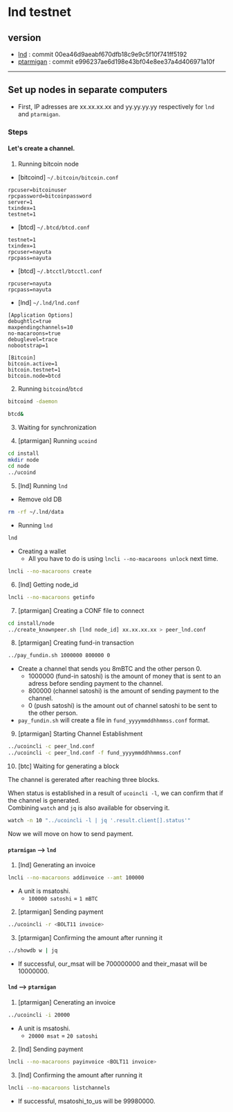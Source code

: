 # lnd testnet

## version

* [lnd](https://github.com/lightningnetwork/lnd/tree/00ea46d9aeabf670dfb18c9e9c5f10f741ff5192) : commit 00ea46d9aeabf670dfb18c9e9c5f10f741ff5192
* [ptarmigan](https://github.com/nayutaco/ptarmigan/tree/e996237ae6d198e43bf04e8ee37a4d406971a10f) : commit e996237ae6d198e43bf04e8ee37a4d406971a10f

----

## Set up nodes in separate computers

* First, IP adresses are xx.xx.xx.xx and yy.yy.yy.yy respectively for `lnd` and `ptarmigan`.

### Steps

#### Let's create a channel.

 1. Running bitcoin node
 
 * [bitcoind] `~/.bitcoin/bitcoin.conf`

```text
rpcuser=bitcoinuser
rpcpassword=bitcoinpassword
server=1
txindex=1
testnet=1
```

* [btcd] `~/.btcd/btcd.conf`

```text
testnet=1
txindex=1
rpcuser=nayuta
rpcpass=nayuta
```

* [btcd] `~/.btcctl/btcctl.conf`

```text
rpcuser=nayuta
rpcpass=nayuta
```

* [lnd] `~/.lnd/lnd.conf`

```text
[Application Options]
debughtlc=true
maxpendingchannels=10
no-macaroons=true
debuglevel=trace
nobootstrap=1

[Bitcoin]
bitcoin.active=1
bitcoin.testnet=1
bitcoin.node=btcd
```

2. Running `bitcoind`/`btcd`

```bash
bitcoind -daemon
```

```bash
btcd&
```

3. Waiting for synchronization

4. [ptarmigan] Running `ucoind`

```bash
cd install
mkdir node
cd node
../ucoind
```

5. [lnd] Running `lnd`

* Remove old DB

```bash
rm -rf ~/.lnd/data
```

* Running `lnd`

```bash
lnd
```

* Creating a wallet
  * All you have to do is using `lncli --no-macaroons unlock` next time.

```bash
lncli --no-macaroons create
```

6. [lnd] Getting node_id

```bash
lncli --no-macaroons getinfo
```

7. [ptarmigan] Creating a CONF file to connect

```bash
cd install/node
../create_knownpeer.sh [lnd node_id] xx.xx.xx.xx > peer_lnd.conf
```

8. [ptarmigan] Creating fund-in transaction

```bash
../pay_fundin.sh 1000000 800000 0
```

* Create a channel that sends you 8mBTC and the other person 0.
  * 1000000 (fund-in satoshi) is the amount of money that is sent to an adress before sending payment to the channel.
  * 800000 (channel satoshi) is the amount of sending payment to the channel.
  * 0 (push satoshi) is the amount out of channel satoshi to be sent to the other person.
* `pay_fundin.sh` will create a file in `fund_yyyymmddhhmmss.conf` format.

9. [ptarmigan] Starting Channel Establishment

```bash
../ucoincli -c peer_lnd.conf
../ucoincli -c peer_lnd.conf -f fund_yyyymmddhhmmss.conf
```

10. [btc] Waiting for generating a block

The channel is gererated after reaching three blocks.  
  
When status is established in a result of `ucoincli -l`, we can confirm that if the channel is generated.  
Combining `watch` and `jq` is also available for observing it.

```bash
watch -n 10 "../ucoincli -l | jq '.result.client[].status'"
```

Now we will move on how to send payment.

#### `ptarmigan` --> `lnd`

1. [lnd] Generating an invoice

```bash
lncli --no-macaroons addinvoice --amt 100000
```

* A unit is msatoshi.
  * `100000 satoshi` = `1 mBTC`

2. [ptarmigan] Sending payment

```bash
../ucoincli -r <BOLT11 invoice>
```

3. [ptarmigan] Confirming the amount after running it

```bash
../showdb w | jq
```

* If successful, our_msat will be 700000000 and their_masat will be 10000000.

#### `lnd` --> `ptarmigan`

1. [ptarmigan] Cenerating an invoice

```bash
../ucoincli -i 20000
```

* A unit is msatoshi.
  * `20000 msat` = `20 satoshi`

2. [lnd] Sending payment

```bash
lncli --no-macaroons payinvoice <BOLT11 invoice>
```

3. [lnd] Confirming the amount after running it

```bash
lncli --no-macaroons listchannels
```

* If successful, msatoshi_to_us will be 99980000.

